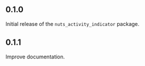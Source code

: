 ## 0.1.0

Initial release of the `nuts_activity_indicator` package.

## 0.1.1

Improve documentation.